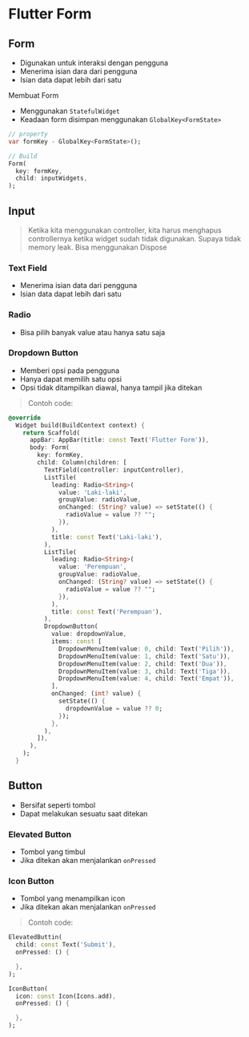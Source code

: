 # Flutter Form

## Form

- Digunakan untuk interaksi dengan pengguna
- Menerima isian dara dari pengguna
- Isian data dapat lebih dari satu

Membuat Form

- Menggunakan `StatefulWidget`
- Keadaan form disimpan menggunakan `GlobalKey<FormState>`

```dart
// property
var formKey - GlobalKey<FormState>();

// Build
Form(
  key: formKey,
  child: inputWidgets,
);
```

## Input

> Ketika kita menggunakan controller, kita harus menghapus controllernya ketika widget sudah tidak digunakan. Supaya tidak memory leak. Bisa menggunakan Dispose

### Text Field

- Menerima isian data dari pengguna
- Isian data dapat lebih dari satu

### Radio

- Bisa pilih banyak value atau hanya satu saja

### Dropdown Button

- Memberi opsi pada pengguna
- Hanya dapat memilih satu opsi
- Opsi tidak ditampilkan diawal, hanya tampil jika ditekan

> Contoh code:

```dart
@override
  Widget build(BuildContext context) {
    return Scaffold(
      appBar: AppBar(title: const Text('Flutter Form')),
      body: Form(
        key: formKey,
        child: Column(children: [
          TextField(controller: inputController),
          ListTile(
            leading: Radio<String>(
              value: 'Laki-laki',
              groupValue: radioValue,
              onChanged: (String? value) => setState(() {
                radioValue = value ?? "";
              }),
            ),
            title: const Text('Laki-laki'),
          ),
          ListTile(
            leading: Radio<String>(
              value: 'Perempuan',
              groupValue: radioValue,
              onChanged: (String? value) => setState(() {
                radioValue = value ?? "";
              }),
            ),
            title: const Text('Perempuan'),
          ),
          DropdownButton(
            value: dropdownValue,
            items: const [
              DropdownMenuItem(value: 0, child: Text('Pilih')),
              DropdownMenuItem(value: 1, child: Text('Satu')),
              DropdownMenuItem(value: 2, child: Text('Dua')),
              DropdownMenuItem(value: 3, child: Text('Tiga')),
              DropdownMenuItem(value: 4, child: Text('Empat')),
            ],
            onChanged: (int? value) {
              setState(() {
                dropdownValue = value ?? 0;
              });
            },
          ),
        ]),
      ),
    );
  }
```

## Button

- Bersifat seperti tombol
- Dapat melakukan sesuatu saat ditekan

### Elevated Button

- Tombol yang timbul
- Jika ditekan akan menjalankan `onPressed`

### Icon Button

- Tombol yang menampilkan icon
- Jika ditekan akan menjalankan `onPressed`

> Contoh code:

```dart
ElevatedButtin(
  child: const Text('Submit'),
  onPressed: () {

  },
);

IconButton(
  icon: const Icon(Icons.add),
  onPressed: () {

  },
);
```
